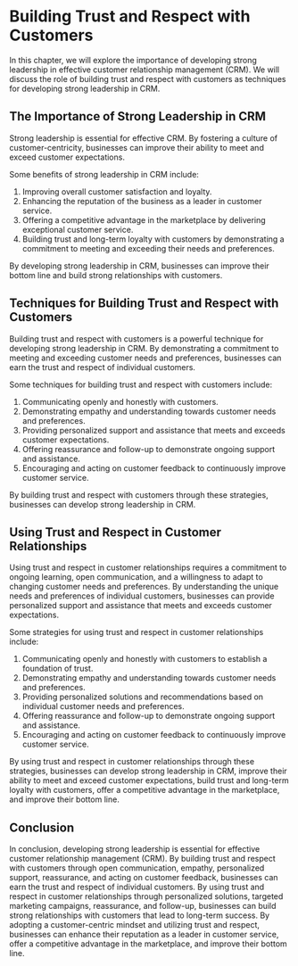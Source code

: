 Building Trust and Respect with Customers
==========================================================================================

In this chapter, we will explore the importance of developing strong leadership in effective customer relationship management (CRM). We will discuss the role of building trust and respect with customers as techniques for developing strong leadership in CRM.

The Importance of Strong Leadership in CRM
------------------------------------------

Strong leadership is essential for effective CRM. By fostering a culture of customer-centricity, businesses can improve their ability to meet and exceed customer expectations.

Some benefits of strong leadership in CRM include:

1. Improving overall customer satisfaction and loyalty.
2. Enhancing the reputation of the business as a leader in customer service.
3. Offering a competitive advantage in the marketplace by delivering exceptional customer service.
4. Building trust and long-term loyalty with customers by demonstrating a commitment to meeting and exceeding their needs and preferences.

By developing strong leadership in CRM, businesses can improve their bottom line and build strong relationships with customers.

Techniques for Building Trust and Respect with Customers
--------------------------------------------------------

Building trust and respect with customers is a powerful technique for developing strong leadership in CRM. By demonstrating a commitment to meeting and exceeding customer needs and preferences, businesses can earn the trust and respect of individual customers.

Some techniques for building trust and respect with customers include:

1. Communicating openly and honestly with customers.
2. Demonstrating empathy and understanding towards customer needs and preferences.
3. Providing personalized support and assistance that meets and exceeds customer expectations.
4. Offering reassurance and follow-up to demonstrate ongoing support and assistance.
5. Encouraging and acting on customer feedback to continuously improve customer service.

By building trust and respect with customers through these strategies, businesses can develop strong leadership in CRM.

Using Trust and Respect in Customer Relationships
-------------------------------------------------

Using trust and respect in customer relationships requires a commitment to ongoing learning, open communication, and a willingness to adapt to changing customer needs and preferences. By understanding the unique needs and preferences of individual customers, businesses can provide personalized support and assistance that meets and exceeds customer expectations.

Some strategies for using trust and respect in customer relationships include:

1. Communicating openly and honestly with customers to establish a foundation of trust.
2. Demonstrating empathy and understanding towards customer needs and preferences.
3. Providing personalized solutions and recommendations based on individual customer needs and preferences.
4. Offering reassurance and follow-up to demonstrate ongoing support and assistance.
5. Encouraging and acting on customer feedback to continuously improve customer service.

By using trust and respect in customer relationships through these strategies, businesses can develop strong leadership in CRM, improve their ability to meet and exceed customer expectations, build trust and long-term loyalty with customers, offer a competitive advantage in the marketplace, and improve their bottom line.

Conclusion
----------

In conclusion, developing strong leadership is essential for effective customer relationship management (CRM). By building trust and respect with customers through open communication, empathy, personalized support, reassurance, and acting on customer feedback, businesses can earn the trust and respect of individual customers. By using trust and respect in customer relationships through personalized solutions, targeted marketing campaigns, reassurance, and follow-up, businesses can build strong relationships with customers that lead to long-term success. By adopting a customer-centric mindset and utilizing trust and respect, businesses can enhance their reputation as a leader in customer service, offer a competitive advantage in the marketplace, and improve their bottom line.

